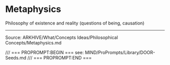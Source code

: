 # Metaphysics

Philosophy of existence and reality (questions of being, causation)

---
Source: ARKHIVE/What/Concepts Ideas/Philosophical Concepts/Metaphysics.md

/// === PROPROMPT:BEGIN ===
see: MIND/ProPrompts/Library/DOOR-Seeds.md
/// === PROPROMPT:END ===
